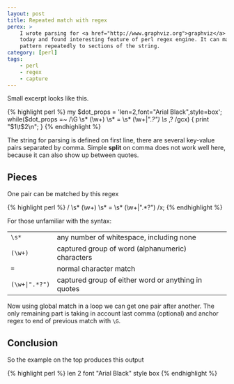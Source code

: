 ```yaml
---
layout: post
title: Repeated match with regex
perex: >
    I wrote parsing for <a href="http://www.graphviz.org">graphviz</a> dot files 
    today and found interesting feature of perl regex engine. It can match a 
    pattern repeatedly to sections of the string. 
category: [perl]
tags:
    - perl
    - regex
    - capture
---
```

Small excerpt looks like this.

{% highlight perl %}
my $dot_props = 'len=2,font="Arial Black",style=box';
while($dot_props =~ /\G \s* (\w+) \s* = \s* (\w+|".*?") \s* ,? /gcx) {
    print "$1\t$2\n";
}
{% endhighlight %}

The string for parsing is defined on first line, there are several key-value
pairs separated by comma. Simple <b>split</b> on comma does not work well here,
because it can also show up between quotes.

Pieces
------

One pair can be matched by this regex

{% highlight perl %}
/ \s* (\w+) \s* = \s* (\w+|".*?") /x;
{% endhighlight %}

For those unfamiliar with the syntax:

<table>
<tr><td><code>\s*<td>any number of whitespace, including none
<tr><td><code>(\w+)<td>captured group of word (alphanumeric) characters
<tr><td><code>=<td>normal character match
<tr><td><code>(\w+|".*?")<td>captured group of either word or anything in quotes
</table>

Now using global match in a loop we can get one pair after another. The only
remaining part is taking in account last comma (optional) and anchor regex to
end of previous match with `\G`.

Conclusion
----------

So the example on the top produces this output

{% highlight perl %}
len     2
font    "Arial Black"
style   box
{% endhighlight %}

